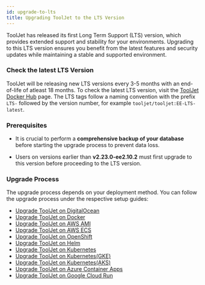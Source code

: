```yaml
---
id: upgrade-to-lts
title: Upgrading ToolJet to the LTS Version
---
```


ToolJet has released its first Long Term Support (LTS) version, which provides extended support and stability for your environments. Upgrading to this LTS version ensures you benefit from the latest features and security updates while maintaining a stable and supported environment.

### Check the latest LTS Version

ToolJet will be releasing new LTS versions every 3-5 months with an end-of-life of atleast 18 months. To check the latest LTS version, visit the [ToolJet Docker Hub](https://hub.docker.com/r/tooljet/tooljet/tags) page. The LTS tags follow a naming convention with the prefix `LTS-` followed by the version number, for example `tooljet/tooljet:EE-LTS-latest`.

### Prerequisites

- It is crucial to perform a **comprehensive backup of your database** before starting the upgrade process to prevent data loss.

- Users on versions earlier than **v2.23.0-ee2.10.2** must first upgrade to this version before proceeding to the LTS version.

### Upgrade Process

The upgrade process depends on your deployment method. You can follow the upgrade process under the respective setup guides:

- [Upgrade ToolJet on DigitalOcean](/docs/2.50.0-lts/setup/digitalocean#upgrading-to-the-latest-lts-version)
- [Upgrade ToolJet on Docker](/docs/2.50.0-lts/setup/docker#upgrading-to-the-latest-lts-version)
- [Upgrade ToolJet on AWS AMI](/docs/2.50.0-lts/setup/ami#upgrading-to-the-latest-lts-version)
- [Upgrade ToolJet on AWS ECS](/docs/2.50.0-lts/setup/ecs#upgrading-to-the-latest-lts-version)
- [Upgrade ToolJet on OpenShift](/docs/2.50.0-lts/setup/openshift#upgrading-to-the-latest-lts-version)
- [Upgrade ToolJet on Helm](/docs/2.50.0-lts/setup/helm#upgrading-to-the-latest-lts-version)
- [Upgrade ToolJet on Kubernetes](/docs/2.50.0-lts/setup/kubernetes#upgrading-to-the-latest-lts-version)
- [Upgrade ToolJet on Kubernetes(GKE)](/docs/2.50.0-lts/setup/kubernetes-gke#upgrading-to-the-latest-lts-version)
- [Upgrade ToolJet on Kubernetes(AKS)](/docs/2.50.0-lts/setup/kubernetes-aks#upgrading-to-the-latest-lts-version)
- [Upgrade ToolJet on Azure Container Apps](/docs/2.50.0-lts/setup/azure-container#upgrading-to-the-latest-lts-version)
- [Upgrade ToolJet on Google Cloud Run](/docs/2.50.0-lts/setup/google-cloud-run#upgrading-to-the-latest-lts-version)
